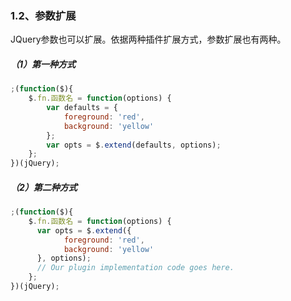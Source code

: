 ### 1.2、参数扩展

JQuery参数也可以扩展。依据两种插件扩展方式，参数扩展也有两种。

##### （1）第一种方式

```js
;(function($){
    $.fn.函数名 = function(options) {  
        var defaults = {  
            foreground: 'red',  
            background: 'yellow'  
        };  
        var opts = $.extend(defaults, options);
    };
})(jQuery);
```

##### （2）第二种方式

```js
;(function($){
    $.fn.函数名 = function(options) {  
      var opts = $.extend({  
            foreground: 'red',  
            background: 'yellow'  
      }, options);  
      // Our plugin implementation code goes here.  
    };
})(jQuery);
```



